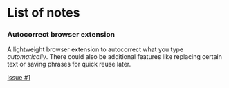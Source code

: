 # List of notes

### Autocorrect browser extension
A lightweight browser extension to autocorrect what you type _automatically_. There could also be additional features like replacing certain text or saving phrases for quick reuse later.

[Issue #1](https://github.com/DNin01/my-notebook/issues/1)

